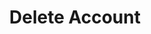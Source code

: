 ---
title: Delete Account
excerpt: >-
  Deletes your account from public search. Deletion type is soft. You can
  restore account after deletion if you want.
api:
  file: lolzteam-public-api-market.json
  operationId: accountsManaging.delete
deprecated: false
hidden: false
metadata:
  title: ''
  description: ''
  robots: index
next:
  description: ''
---